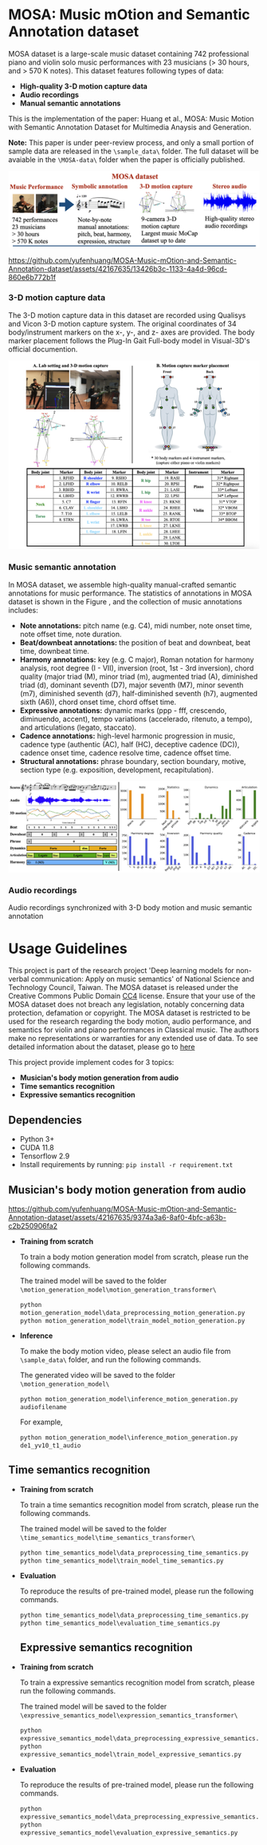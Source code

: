 # MOSA: Music mOtion and Semantic Annotation dataset

MOSA dataset is a large-scale music dataset containing 742 professional piano and violin solo music performances with 23 musicians (> 30 hours, and > 570 K notes). This dataset features following types of data:
- **High-quality 3-D motion capture data**
- **Audio recordings**
- **Manual semantic annotations**

This is the implementation of the paper:
Huang et al., MOSA: Music Motion with Semantic Annotation Dataset for Multimedia Anaysis and Generation.

**Note:** This paper is under peer-review process, and only a small portion of sample data are released in the `\sample_data\` folder.
The full dataset will be avaiable in the `\MOSA-data\` folder when the paper is officially published.

![alt text](https://github.com/yufenhuang/MOSA-Music-mOtion-and-Semantic-Annotation-dataset/blob/main/figure/dataset.png)



<p align="center">
  
https://github.com/yufenhuang/MOSA-Music-mOtion-and-Semantic-Annotation-dataset/assets/42167635/13426b3c-1133-4a4d-96cd-860e6b772b1f

</p>



### 3-D motion capture data
The 3-D motion capture data in this dataset are recorded using Qualisys and Vicon 3-D motion capture system. The original coordinates of 34 body/instrument markers on the x-, y-, and z- axes are provided. The body marker placement
follows the Plug-In Gait Full-body model in Visual-3D's official documention.

![alt text](https://github.com/yufenhuang/MOSA-Music-mOtion-and-Semantic-Annotation-dataset/blob/main/figure/mocap.png)

### Music semantic annotation

In MOSA dataset, we assemble high-quality manual-crafted semantic annotations for music performance. The statistics of annotations in MOSA dataset is shown in the Figure , and the collection of music annotations includes:

- **Note annotations:** pitch name (e.g. C4), midi number, note onset time, note offset time, note duration.
- **Beat/downbeat annotations:** the position of beat and downbeat, beat time, downbeat time.
- **Harmony annotations:** key (e.g. C major), Roman notation for harmony analysis, root degree (I - VII), inversion (root, 1st - 3rd inversion), chord quality (major triad (M), minor triad (m), augmented triad (A), diminished triad (d), dominant seventh (D7), major seventh (M7), minor seventh (m7),  diminished seventh (d7), half-diminished seventh (h7), augmented sixth (A6)),  chord onset time, chord offset time.
- **Expressive annotations:** dynamic marks (ppp - fff, crescendo, diminuendo, accent), tempo variations (accelerado, ritenuto, a tempo), and articulations (legato, staccato).
- **Cadence annotations:** high-level harmonic progression in music, cadence type (authentic (AC), half (HC), deceptive cadence (DC)), cadence onset time, cadence resolve time, cadence offset time.
- **Structural annotations:** phrase boundary, section boundary, motive, section type (e.g. exposition, development, recapitulation).

![alt text](https://github.com/yufenhuang/MOSA-Music-mOtion-and-Semantic-Annotation-dataset/blob/main/figure/annot.png)

### Audio recordings
Audio recordings synchronized with 3-D body motion and music semantic annotation

# Usage Guidelines

This project is part of the research project 'Deep learning models for non-verbal communication: Apply on music semantics' of National Science and Technology Council, Taiwan. The MOSA dataset is released under the Creative Commons Public Domain [CC4](https://creativecommons.org/licenses/by/4.0/) license. Ensure that your use of the MOSA dataset does not breach any legislation, notably concerning data protection, defamation or copyright. The MOSA dataset is restricted to be used for the research regarding the body motion, audio performance, and semantics for violin and piano performances in Classical music. The authors make no representations or warranties for any extended use of data. To see detailed information about the dataset, please go to [here](https://github.com/yufenhuang/MOSA-Music-mOtion-and-Semantic-Annotation-dataset/blob/main/MOSA-dataset/dataset.md)

This project provide implement codes for 3 topics:
- **Musician's body motion generation from audio**
- **Time semantics recognition**
- **Expressive semantics recognition**

## Dependencies
- Python 3+
- CUDA 11.8
- Tensorflow 2.9
- Install requirements by running: 
`pip install -r requirement.txt`

## Musician's body motion generation from audio



https://github.com/yufenhuang/MOSA-Music-mOtion-and-Semantic-Annotation-dataset/assets/42167635/9374a3a6-8af0-4bfc-a63b-c2b250906fa2



- **Training from scratch**

  To train a body motion generation model from scratch, please run the following commands.

  The trained model will be saved to the folder `\motion_generation_model\motion_generation_transformer\`
  
  ```
  python motion_generation_model\data_preprocessing_motion_generation.py
  python motion_generation_model\train_model_motion_generation.py
  ```

- **Inference**

  To make the body motion video, please select an audio file from `\sample_data\` folder, and run the following commands.

  The generated video will be saved to the folder `\motion_generation_model\`
  
  ```
  python motion_generation_model\inference_motion_generation.py audiofilename
  ```
  For example,
  ```
  python motion_generation_model\inference_motion_generation.py de1_yv10_t1_audio
  ```

## Time semantics recognition
- **Training from scratch**

   To train a time semantics recognition model from scratch, please run the following commands.
  
   The trained model will be saved to the folder `\time_semantics_model\time_semantics_transformer\`
    ```
    python time_semantics_model\data_preprocessing_time_semantics.py
    python time_semantics_model\train_model_time_semantics.py
    ```

- **Evaluation**

  To reproduce the results of pre-trained model, please run the following commands.
  ```
  python time_semantics_model\data_preprocessing_time_semantics.py
  python time_semantics_model\evaluation_time_semantics.py
  ```

  ## Expressive semantics recognition
- **Training from scratch**

  To train a expressive semantics recognition model from scratch, please run the following commands.

  The trained model will be saved to the folder `\expressive_semantics_model\expression_semantics_transformer\`
  ```
  python expressive_semantics_model\data_preprocessing_expressive_semantics.py
  python expressive_semantics_model\train_model_expressive_semantics.py
  ```

- **Evaluation**
    
  To reproduce the results of pre-trained model, please run the following commands.
  ```
  python expressive_semantics_model\data_preprocessing_expressive_semantics.py
  python expressive_semantics_model\evaluation_expressive_semantics.py
  ```
  
 
  





